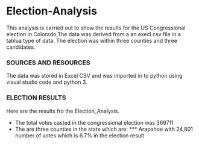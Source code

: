 # Election-Analysis
This analysis is carried out to show the results for the US Congressional election in Colorado,The data was derived from a an execl csv file in a tablua type of data. The election was within three counties and three candidates.

###  SOURCES AND RESOURCES
The data was stored in Excel CSV and was imported in to python using visual studio code and python 3.

### ELECTION RESULTS
Here are the results fro the Election_Analysis.
* The total votes casted in the congressional  election was 369711
* The are three counties in the state which are:
*** Arapahoe with 24,801 number of votes which is 6.7% in the election result

